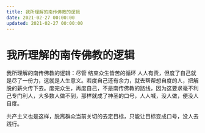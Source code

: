 ```yaml
---
title: 我所理解的南传佛教的逻辑
date: 2021-02-27 00:00:00
updated: 2021-02-27 00:00:00
---
```


# 我所理解的南传佛教的逻辑

我所理解的南传佛教的逻辑：尽管 结束众生皆苦的循环 人人有责，但度了自己就是尽了一份力，这就是人生意义。若度自己还有余力，就去帮帮想自度的人，把解脱的薪火传下去。度完众生，再度自己，不是南传佛教的路线，因为这要求毫不利己专门利人，大多数人做不到，那样就成了神圣的口号，人人喊，没人做，便没人自度。

共产主义也是这样，脱离群众当前关切的去定目标，只能让目标变成口号，没人去践行。
